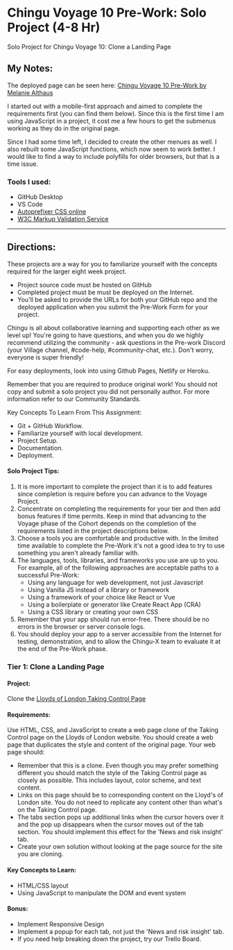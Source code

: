 # Chingu Voyage 10 Pre-Work: Solo Project (4-8 Hr)
Solo Project for Chingu Voyage 10: Clone a Landing Page

## My Notes:
The deployed page can be seen here: [Chingu Voyage 10 Pre-Work by Melanie Althaus](https://melme12.github.io/chingu/chingu-v10-prework-master/)

I started out with a mobile-first approach and aimed to complete the requirements first (you can find them below). Since this is the first time I am using JavaScript in a project, it cost me a few hours to get the submenus working as they do in the original page.

Since I had some time left, I decided to create the other menues as well. I also rebuilt some JavaScript functions, which now seem to work better. I would like to find a way to include polyfills for older browsers, but that is a time issue.

 ### Tools I used:
 - GitHub Desktop
 - VS Code
 - [Autoprefixer CSS online](https://autoprefixer.github.io/)
 - [W3C Markup Validation Service](https://validator.w3.org/)
 
___

## Directions:
These projects are a way for you to familiarize yourself with the concepts required for the larger eight week project.

- Project source code must be hosted on GitHub
- Completed project must be must be deployed on the Internet.
- You'll be asked to provide the URLs for both your GitHub repo and the deployed application when you submit the Pre-Work Form for your project.

Chingu is all about collaborative learning and supporting each other as we level up! You're going to have questions, and when you do we highly recommend utilizing the community - ask questions in the Pre-work Discord (your Village channel, #code-help, #community-chat, etc.). Don't worry, everyone is super friendly!

For easy deployments, look into using Github Pages, Netlify or Heroku.

Remember that you are required to produce original work! You should not copy and submit a solo project you did not personally author. For more information refer to our Community Standards.

Key Concepts To Learn From This Assignment:
- Git + GitHub Workflow. 
- Familiarize yourself with local development.
- Project Setup.
- Documentation.
- Deployment.

#### Solo Project Tips:
1. It is more important to complete the project than it is to add features since completion is require before you can advance to the Voyage Project.
2. Concentrate on completing the requirements for your tier and then add bonus features if time permits. Keep in mind that advancing to the Voyage phase of the Cohort depends on the completion of the requirements listed in the project descriptions below.
3. Choose a tools you are comfortable and productive with. In the limited time available to complete the Pre-Work it's not a good idea to try to use something you aren't already familiar with.
4. The languages, tools, libraries, and frameworks you use are up to you. For example, all of the following approaches are acceptable paths to a successful Pre-Work:
   * Using any language for web development, not just Javascript
   * Using Vanilla JS instead of a library or framework
   * Using a framework of your choice like React or Vue
   * Using a boilerplate or generator like Create React App (CRA)
   * Using a CSS library or creating your own CSS
5. Remember that your app should run error-free. There should be no errors in the browser or server console logs.
6. You should deploy your app to a server accessible from the Internet for testing, demonstration, and to allow the Chingu-X team to evaluate it at the end of the Pre-Work phase.

### Tier 1: Clone a Landing Page

#### Project:
Clone the [Lloyds of London Taking Control Page](https://is.gd/mrnMlg)

#### Requirements:
Use HTML, CSS, and JavaScript to create a web page clone of the Taking Control page on the Lloyds of London website. You should create a web page that duplicates the style and content of the original page. Your web page should:

- Remember that this is a clone. Even though you may prefer something different you should match the style of the Taking Control page as closely as possible. This includes layout, color scheme, and text content.
- Links on this page should be to corresponding content on the Lloyd's of London site. You do not need to replicate any content other than what's on the Taking Control page.
- The tabs section pops up additional links when the cursor hovers over it and the pop up disappears when the cursor moves out of the tab section. You should implement this effect for the 'News and risk insight' tab.
- Create your own solution without looking at the page source for the site you are cloning.

#### Key Concepts to Learn:
- HTML/CSS layout
- Using JavaScript to manipulate the DOM and event system

#### Bonus:
- Implement Responsive Design
- Implement a popup for each tab, not just the 'News and risk insight' tab.
- If you need help breaking down the project, try our Trello Board.
